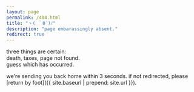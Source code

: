 ```yaml
---
layout: page
permalink: /404.html
title: "ヽ( ｀0´)ﾉ"
description: "page embarassingly absent."
redirect: true
---
```


three things are certain:\
death, taxes, page not found.\
guess which has occurred.

we're sending you back home within 3 seconds. if not redirected, please [return by foot]({{ site.baseurl | prepend: site.url }}).
